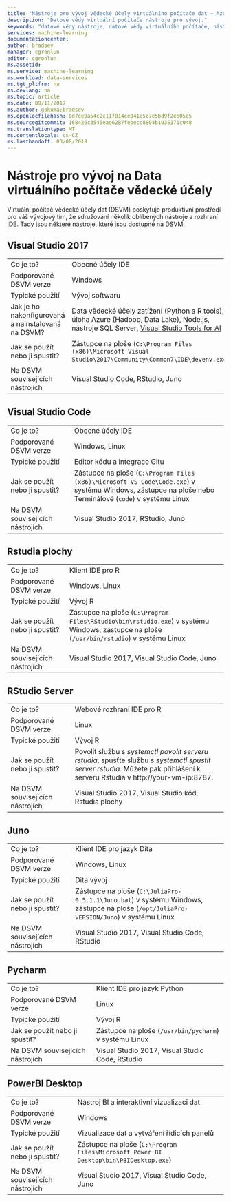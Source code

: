 ```yaml
---
title: "Nástroje pro vývoj vědecké účely virtuálního počítače dat – Azure | Microsoft Docs"
description: "Datové vědy virtuální počítače nástroje pro vývoj."
keywords: "datové vědy nástroje, datové vědy virtuálního počítače, nástroje pro vědecké zpracování dat, vědecké zpracování dat linux"
services: machine-learning
documentationcenter: 
author: bradsev
manager: cgronlun
editor: cgronlun
ms.assetid: 
ms.service: machine-learning
ms.workload: data-services
ms.tgt_pltfrm: na
ms.devlang: na
ms.topic: article
ms.date: 09/11/2017
ms.author: gokuma;bradsev
ms.openlocfilehash: 0d7ee9a54c2c11f814ce041c5c7e5bd9f2e605e5
ms.sourcegitcommit: 168426c3545eae6287febecc8804b1035171c048
ms.translationtype: MT
ms.contentlocale: cs-CZ
ms.lasthandoff: 03/08/2018
---
```

# <a name="development-tools-on-the-data-science-virtual-machine"></a>Nástroje pro vývoj na Data virtuálního počítače vědecké účely

Virtuální počítač vědecké účely dat (DSVM) poskytuje produktivní prostředí pro váš vývojový tím, že sdružování několik oblíbených nástroje a rozhraní IDE. Tady jsou některé nástroje, které jsou dostupné na DSVM. 

## <a name="visual-studio-2017"></a>Visual Studio 2017  
|    |           |
| ------------- | ------------- |
| Co je to?   | Obecné účely IDE      |
| Podporované DSVM verze      | Windows      |
| Typické použití      | Vývoj softwaru    |
| Jak je ho nakonfigurovaná a nainstalovaná na DSVM?      | Data vědecké účely zatížení (Python a R tools), úloha Azure (Hadoop, Data Lake), Node.js, nástroje SQL Server, [Visual Studio Tools for AI](https://github.com/Microsoft/vs-tools-for-ai)    |
| Jak se použít nebo ji spustit?      | Zástupce na ploše (`C:\Program Files (x86)\Microsoft Visual Studio\2017\Community\Common7\IDE\devenv.exe`)    |
| Na DSVM souvisejících nástrojích      |     Visual Studio Code, RStudio, Juno  |

## <a name="visual-studio-code"></a>Visual Studio Code 
|    |           |
| ------------- | ------------- |
| Co je to?   | Obecné účely IDE      |
| Podporované DSVM verze      | Windows, Linux     |
| Typické použití      | Editor kódu a integrace Gitu   |
| Jak se použít nebo ji spustit?      | Zástupce na ploše (`C:\Program Files (x86)\Microsoft VS Code\Code.exe`) v systému Windows, zástupce na ploše nebo Terminálové (`code`) v systému Linux    |
| Na DSVM souvisejících nástrojích      |     Visual Studio 2017, RStudio, Juno  |

## <a name="rstudio--desktop"></a>Rstudia plochy 
|    |           |
| ------------- | ------------- |
| Co je to?   | Klient IDE pro R    |
| Podporované DSVM verze      | Windows, Linux      |
| Typické použití      |  Vývoj R     |
| Jak se použít nebo ji spustit?      | Zástupce na ploše (`C:\Program Files\RStudio\bin\rstudio.exe`) v systému Windows, zástupce na ploše (`/usr/bin/rstudio`) v systému Linux      |
| Na DSVM souvisejících nástrojích      |   Visual Studio 2017, Visual Studio Code, Juno      |

## <a name="rstudio--server"></a>RStudio  Server 
|    |           |
| ------------- | ------------- |
| Co je to?   | Webové rozhraní IDE pro R    |
| Podporované DSVM verze      | Linux      |
| Typické použití      |  Vývoj R     |
| Jak se použít nebo ji spustit?      | Povolit službu s _systemctl povolit serveru rstudia_, spusťte službu s _systemctl spustit server rstudia_. Můžete pak přihlášení k serveru Rstudia v http://your-vm-ip:8787.       |
| Na DSVM souvisejících nástrojích      |   Visual Studio 2017, Visual Studio kód, Rstudia plochy      |

## <a name="juno"></a>Juno 
|    |           |
| ------------- | ------------- |
| Co je to?   | Klient IDE pro jazyk Dita   |
| Podporované DSVM verze      | Windows, Linux      |
| Typické použití      |  Dita vývoj     |
| Jak se použít nebo ji spustit?      | Zástupce na ploše (`C:\JuliaPro-0.5.1.1\Juno.bat`) v systému Windows, zástupce na ploše (`/opt/JuliaPro-VERSION/Juno`) v systému Linux      |
| Na DSVM souvisejících nástrojích      |   Visual Studio 2017, Visual Studio Code, RStudio      |

## <a name="pycharm"></a>Pycharm
|    |           |
| ------------- | ------------- |
| Co je to?   | Klient IDE pro jazyk Python    |
| Podporované DSVM verze      | Linux      |
| Typické použití      |  Vývoj R     |
| Jak se použít nebo ji spustit?      | Zástupce na ploše (`/usr/bin/pycharm`) v systému Linux      |
| Na DSVM souvisejících nástrojích      |   Visual Studio 2017, Visual Studio Code, RStudio      |



## <a name="powerbi-desktop"></a>PowerBI Desktop 
|    |           |
| ------------- | ------------- |
| Co je to?   | Nástroj BI a interaktivní vizualizaci dat    |
| Podporované DSVM verze      | Windows  |
| Typické použití      |  Vizualizace dat a vytváření řídicích panelů   |
| Jak se použít nebo ji spustit?      | Zástupce na ploše (`C:\Program Files\Microsoft Power BI Desktop\bin\PBIDesktop.exe`)      |
| Na DSVM souvisejících nástrojích      |   Visual Studio 2017, Visual Studio Code, Juno      |

